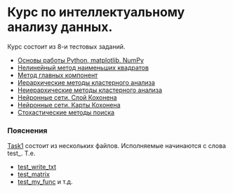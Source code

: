 # Курс по интеллектуальному анализу данных. 
Курс состоит из 8-и тестовых заданий.

* [Основы работы Python, matplotlib, NumPy ](Task1)
* [Нелинейный метод наименьших квадратов](Task2)
* [Метод главных компонент](Task3)
* [Иерархические методы кластерного анализа](Task4)
* [Неиерархические методы кластерного анализа](Task5)
* [Нейронные сети. Слой Кохонена](Task6)
* [Нейронные сети. Карты Кохонена](Task7)
* [Стохастические методы поиска](Task8)

### Пояснения
[Task1](Task1) состоит из нескольких файлов. 
Исполняемые начинаются с слова test_. Т.е. 
* [test_write_txt](Task1/test_write_txt.py)
* [test_matrix](Task1/test_matrix.py)
* [test_my_func](Task1/test_my_func.py)
и т.д.
